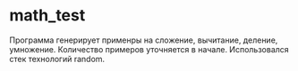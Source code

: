 # math_test
Программа генерирует применры на сложение, вычитание, деление, умножение. Количество примеров уточняется в начале.
Использовался стек технологий random.
